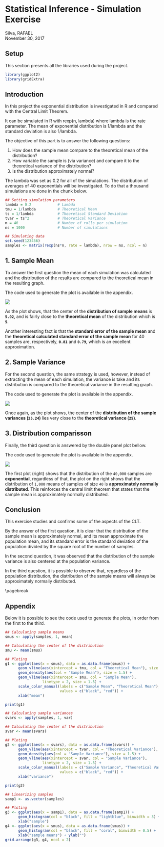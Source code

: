 # Statistical Inference - Simulation Exercise
Silva, RAFAEL  
November 30, 2017  

## Setup



This section presents all the libraries used during the project.


```r
library(ggplot2)
library(gridExtra)
```

## Introduction

In this project the exponential distribution is investigated in R and compared with the Central Limit Theorem.

It can be simulated in R with rexp(n, lambda) where lambda is the rate parameter. The mean of exponential distribution is 1/lambda and the standard deviation is also 1/lambda.

The objective of this part is to answer the following questions:

1. How does the sample mean compare to the theoretical mean of the distribution?
1. How variable the sample is (via variance) and compare it to the theoretical variance of the distribution?
1. Is the distribution approximately normal?

The lambda was set as 0.2 for all of the simulations. The distribution of averages of 40 exponentials will be investigated. To do that a thousand simulations are done in the chunk below.


```r
## Setting simulation parameters
lambda = 0.2            # Lambda
tmu = 1/lambda          # Theoretical Mean
ts = 1/lambda           # Theoretical Standard Deviation
tvar = ts^2             # Theoretical Variance
n = 40                  # Number of rolls per simulation
ns = 1000               # Number of simulations

## Simulating data
set.seed(123456)
samples <- matrix(rexp(ns*n, rate = lambda), nrow = ns, ncol = n)
```

## 1. Sample Mean

To answer the first question the mean of each simulation was calculated and the distribution of the results are compared to the theoretical mean in the resulting graph.

The code used to generate the plot is available in the appendix.

![](simExercise_files/figure-html/unnamed-chunk-12-1.png)<!-- -->

As the plot shows, that the center of the **distribution of sample means** is **``5.02``**, and is fairly close to the **theoretical mean** of the distribution which is **``5``**.

Another interesting fact is that the **standard error of the sample mean** and the **theoretical calculated standard error of the sample mean** for 40 samples are, respectively, **``0.81``** and **``0.79``**, which is an excellent approximation.

## 2. Sample Variance

For the second question, the same strategy is used, however, instead of extracting the mean of each simulation, the variance is take and its distribution is compared to the theoretical variance in the resulting graph.

The code used to generate the plot is available in the appendix.

![](simExercise_files/figure-html/unnamed-chunk-13-1.png)<!-- -->

Once again, as the plot shows, the center of the **distribution of the sample variances (``25.24``)** lies very close to the **theoretical variance (``25``)**.

## 3. Distribution comparisson

Finally, the third question is answered by the double panel plot bellow.

The code used to generate the plot is available in the appendix.

![](simExercise_files/figure-html/unnamed-chunk-14-1.png)<!-- -->

The first plot (right) shows that the distribution of the ``40,000`` samples are **exponential**, regardless of that, the plot on the right shows that the distribution of ``1,000`` means of samples of size ``40`` is **approximately normally distributed**. This reinforces the central limit theorem that states that the sample mean is approximately normally distributed.

## Conclusion

This exercise studies and confirms some of the aspects of the CLT.

By the answer of the first question, it is clear that the distribution of the sample mean is approximately normal, and its mean approximate the population mean, and its standard error is the standard deviation of the population divided by the square root of the number of samples.

In the second question, it was observed that the distribution of the sample variance is also centered at the population variance.

In the third question, it is possible to observe that, regardless of the population distribution, the distribution of the sample means will always be approximately normally distributed.

\pagebreak

## Appendix

Below it is possible to see the code used to generate the plots, in order from the first to the third.


```r
## Calculating sample means
smus <- apply(samples, 1, mean)

## Calculating the center of the distribution
smu <- mean(smus)

## Ploting
g1 <- ggplot(aes(x = smus), data = as.data.frame(smus)) +
      geom_vline(aes(xintercept = tmu, col = "Theoretical Mean"), size = 1.5) + 
      geom_density(aes(col = "Sample Mean"), size = 1.5) + 
      geom_vline(aes(xintercept = smu, col = "Sample Mean"), 
                 linetype = 2, size = 1.5) +
      scale_color_manual(labels = c("Sample Mean", "Theoretical Mean"), 
                         values = c("black", "red")) + 
      xlab("mean")

print(g1)
```


```r
## Calculating sample variances
svars <- apply(samples, 1, var)

## Calculating the center of the distribution
svar <- mean(svars)

## Ploting
g2 <- ggplot(aes(x = svars), data = as.data.frame(svars)) +
      geom_vline(aes(xintercept = tvar, col = "Theoretical Variance"), size = 1.5) + 
      geom_density(aes(col = "Sample Variance"), size = 1.5) + 
      geom_vline(aes(xintercept = svar, col = "Sample Variance"), 
                 linetype = 2, size = 1.5) +
      scale_color_manual(labels = c("Sample Variance", "Theoretical Variance"), 
                         values = c("black", "red")) + 
      xlab("variance")

print(g2)
```


```r
## Linearizing samples
samp1 <- as.vector(samples)

## Ploting
g3 <- ggplot(aes(x = samp1), data = as.data.frame(samp1)) + 
      geom_histogram(col = "black", fill = "lightblue", binwidth = 3) +
      xlab("sample")
g4 <- ggplot(aes(x = smus), data = as.data.frame(smus)) +
      geom_histogram(col = "black", fill = "coral", binwidth = 0.5) +
      xlab("sample means") + ylab("")
grid.arrange(g3, g4, ncol = 2)
```
